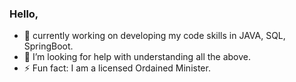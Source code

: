 ### Hello,
- 🔭 currently working on developing my code skills in JAVA, SQL, SpringBoot.
- 🤔 I’m looking for help with understanding all the above.
- ⚡ Fun fact: I am a licensed Ordained Minister.
